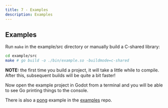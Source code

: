 ```yaml
---
title: 7 - Examples
description: Examples
---
```

## Examples

Run `make` in the example/src directory or manually build a C-shared library:

```sh
cd example/src
make # go build -o ./bin/example.so -buildmode=c-shared
```

**NOTE:** the first time you build a project, it will take a little while to compile.
After this, subsequent builds will be quite a bit faster!

Now open the example project in Godot from a terminal and you will be able to 
see Go printing things to the console.

There is also a [pong](https://github.com/grow-graphics/eg/blob/master/2d/pong/pong.go)
example in the [examples](https://github.com/grow-graphics/eg) repo.